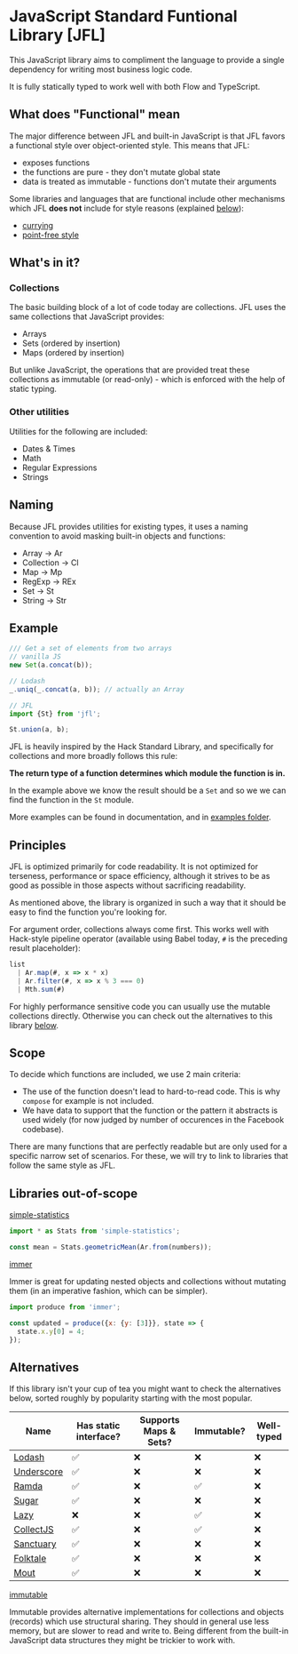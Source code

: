# JavaScript Standard Funtional Library [JFL]

This JavaScript library aims to compliment the language to provide a single dependency for writing most business logic code.

It is fully statically typed to work well with both Flow and TypeScript.

## What does "Functional" mean

The major difference between JFL and built-in JavaScript is that JFL favors a functional style over object-oriented style. This means that JFL:

- exposes functions
- the functions are pure - they don't mutate global state
- data is treated as immutable - functions don't mutate their arguments

Some libraries and languages that are functional include other mechanisms which JFL **does not** include for style reasons (explained [below](#principles)):

- [currying](https://en.wikipedia.org/wiki/Currying)
- [point-free style](https://en.wikipedia.org/wiki/Tacit_programming)

## What's in it?

### Collections

The basic building block of a lot of code today are collections. JFL uses the same collections that JavaScript provides:

- Arrays
- Sets (ordered by insertion)
- Maps (ordered by insertion)

But unlike JavaScript, the operations that are provided treat these collections as immutable (or read-only) - which is enforced with the help of static typing.

### Other utilities

Utilities for the following are included:

- Dates & Times
- Math
- Regular Expressions
- Strings

## Naming

Because JFL provides utilities for existing types, it uses a naming convention to avoid masking built-in objects and functions:

- Array → Ar
- Collection → Cl
- Map → Mp
- RegExp → REx
- Set → St
- String → Str

## Example

```js
/// Get a set of elements from two arrays
// vanilla JS
new Set(a.concat(b));

// Lodash
_.uniq(_.concat(a, b)); // actually an Array

// JFL
import {St} from 'jfl';

St.union(a, b);
```

JFL is heavily inspired by the Hack Standard Library, and specifically for collections and more broadly follows this rule:

**The return type of a function determines which module the function is in.**

In the example above we know the result should be a `Set` and so we we can find the function in the `St` module.

More examples can be found in documentation, and in [examples folder](/examples).

## Principles

JFL is optimized primarily for code readability. It is not optimized for terseness, performance or space efficiency, although it strives to be as good as possible in those aspects without sacrificing readability.

As mentioned above, the library is organized in such a way that it should be easy to find the function you're looking for.

For argument order, collections always come first. This works well with Hack-style pipeline operator (available using Babel today, `#` is the preceding result placeholder):

```js
list
  | Ar.map(#, x => x * x)
  | Ar.filter(#, x => x % 3 === 0)
  | Mth.sum(#)
```

For highly performance sensitive code you can usually use the mutable collections directly. Otherwise you can check out the alternatives to this library [below]([#alternatives]).

## Scope

To decide which functions are included, we use 2 main criteria:

- The use of the function doesn't lead to hard-to-read code. This is why `compose` for example is not included.
- We have data to support that the function or the pattern it abstracts is used widely (for now judged by number of occurences in the Facebook codebase).

There are many functions that are perfectly readable but are only used for a specific narrow set of scenarios. For these, we will try to link to libraries that follow the same style as JFL.

## Libraries out-of-scope

[simple-statistics](https://simplestatistics.org/)

```js
import * as Stats from 'simple-statistics';

const mean = Stats.geometricMean(Ar.from(numbers));
```

[immer](https://immerjs.github.io/immer/)

Immer is great for updating nested objects and collections without mutating them (in an imperative fashion, which can be simpler).

```js
import produce from 'immer';

const updated = produce({x: {y: [3]}}, state => {
  state.x.y[0] = 4;
});
```

## Alternatives

If this library isn't your cup of tea you might want to check the alternatives below, sorted roughly by popularity starting with the most popular.

<!-- prettier-ignore -->
| Name |  Has static interface? | Supports Maps & Sets? | Immutable? | Well-typed |
| ------- | -------------- | --------- | --------- | --------- |
| [Lodash](https://lodash.com/)           | ✅ | ❌ |  ❌ | ❌ |
| [Underscore](https://underscorejs.org/) | ✅ | ❌ |  ❌ | ❌ |
| [Ramda](https://ramdajs.com/)           | ✅ | ❌ |  ✅ | ❌ |
| [Sugar](https://sugarjs.com/)           | ✅ | ❌ |  ❌ | ❌ |
| [Lazy](http://danieltao.com/lazy.js)    | ❌ | ❌ |  ✅ | ❌ |
| [CollectJS](https://collect.js.org/)    | ✅ | ❌ |  ✅ | ❌ |
| [Sanctuary](https://sanctuary.js.org/)  | ✅ | ❌ |  ❌ | ❌ |
| [Folktale](https://folktale.origamitower.com/)  | ✅ | ❌ | ❌ | ❌ |
| [Mout](http://moutjs.com/)              | ✅ | ❌ | ❌ | ❌ |

[immutable](https://immutable-js.github.io/immutable-js/)

Immutable provides alternative implementations for collections and objects (records) which use structural sharing. They should in general use less memory, but are slower to read and write to. Being different from the built-in JavaScript data structures they might be trickier to work with.
